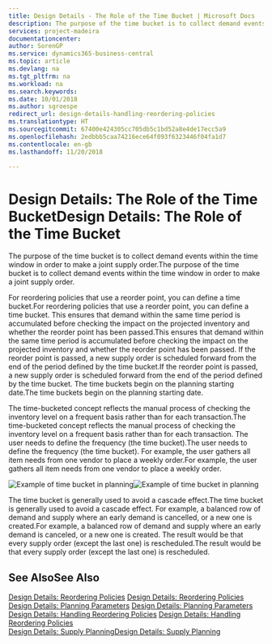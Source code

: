 ```yaml
---
title: Design Details - The Role of the Time Bucket | Microsoft Docs
description: The purpose of the time bucket is to collect demand events within the time window in order to make a joint supply order.
services: project-madeira
documentationcenter: 
author: SorenGP
ms.service: dynamics365-business-central
ms.topic: article
ms.devlang: na
ms.tgt_pltfrm: na
ms.workload: na
ms.search.keywords: 
ms.date: 10/01/2018
ms.author: sgroespe
redirect_url: design-details-handling-reordering-policies
ms.translationtype: HT
ms.sourcegitcommit: 67400e424305cc705db5c1bd52a8e4de17ecc5a9
ms.openlocfilehash: 2edbbb5caa74216ece64f093f6323446f04fa1d7
ms.contentlocale: en-gb
ms.lasthandoff: 11/20/2018

---
```

# <a name="design-details-the-role-of-the-time-bucket"></a><span data-ttu-id="758f1-103">Design Details: The Role of the Time Bucket</span><span class="sxs-lookup"><span data-stu-id="758f1-103">Design Details: The Role of the Time Bucket</span></span>
<span data-ttu-id="758f1-104">The purpose of the time bucket is to collect demand events within the time window in order to make a joint supply order.</span><span class="sxs-lookup"><span data-stu-id="758f1-104">The purpose of the time bucket is to collect demand events within the time window in order to make a joint supply order.</span></span>  

 <span data-ttu-id="758f1-105">For reordering policies that use a reorder point, you can define a time bucket.</span><span class="sxs-lookup"><span data-stu-id="758f1-105">For reordering policies that use a reorder point, you can define a time bucket.</span></span> <span data-ttu-id="758f1-106">This ensures that demand within the same time period is accumulated before checking the impact on the projected inventory and whether the reorder point has been passed.</span><span class="sxs-lookup"><span data-stu-id="758f1-106">This ensures that demand within the same time period is accumulated before checking the impact on the projected inventory and whether the reorder point has been passed.</span></span> <span data-ttu-id="758f1-107">If the reorder point is passed, a new supply order is scheduled forward from the end of the period defined by the time bucket.</span><span class="sxs-lookup"><span data-stu-id="758f1-107">If the reorder point is passed, a new supply order is scheduled forward from the end of the period defined by the time bucket.</span></span> <span data-ttu-id="758f1-108">The time buckets begin on the planning starting date.</span><span class="sxs-lookup"><span data-stu-id="758f1-108">The time buckets begin on the planning starting date.</span></span>  

 <span data-ttu-id="758f1-109">The time-bucketed concept reflects the manual process of checking the inventory level on a frequent basis rather than for each transaction.</span><span class="sxs-lookup"><span data-stu-id="758f1-109">The time-bucketed concept reflects the manual process of checking the inventory level on a frequent basis rather than for each transaction.</span></span> <span data-ttu-id="758f1-110">The user needs to define the frequency (the time bucket).</span><span class="sxs-lookup"><span data-stu-id="758f1-110">The user needs to define the frequency (the time bucket).</span></span> <span data-ttu-id="758f1-111">For example, the user gathers all item needs from one vendor to place a weekly order.</span><span class="sxs-lookup"><span data-stu-id="758f1-111">For example, the user gathers all item needs from one vendor to place a weekly order.</span></span>  

 <span data-ttu-id="758f1-112">![Example of time bucket in planning](media/nav_app_supply_planning_2_reorder_cycle.png "Example of time bucket in planning")</span><span class="sxs-lookup"><span data-stu-id="758f1-112">![Example of time bucket in planning](media/nav_app_supply_planning_2_reorder_cycle.png "Example of time bucket in planning")</span></span>  

 <span data-ttu-id="758f1-113">The time bucket is generally used to avoid a cascade effect.</span><span class="sxs-lookup"><span data-stu-id="758f1-113">The time bucket is generally used to avoid a cascade effect.</span></span> <span data-ttu-id="758f1-114">For example, a balanced row of demand and supply where an early demand is cancelled, or a new one is created.</span><span class="sxs-lookup"><span data-stu-id="758f1-114">For example, a balanced row of demand and supply where an early demand is canceled, or a new one is created.</span></span> <span data-ttu-id="758f1-115">The result would be that every supply order (except the last one) is rescheduled.</span><span class="sxs-lookup"><span data-stu-id="758f1-115">The result would be that every supply order (except the last one) is rescheduled.</span></span>  

## <a name="see-also"></a><span data-ttu-id="758f1-116">See Also</span><span class="sxs-lookup"><span data-stu-id="758f1-116">See Also</span></span>  
 <span data-ttu-id="758f1-117">[Design Details: Reordering Policies](design-details-reordering-policies.md) </span><span class="sxs-lookup"><span data-stu-id="758f1-117">[Design Details: Reordering Policies](design-details-reordering-policies.md) </span></span>  
 <span data-ttu-id="758f1-118">[Design Details: Planning Parameters](design-details-planning-parameters.md) </span><span class="sxs-lookup"><span data-stu-id="758f1-118">[Design Details: Planning Parameters](design-details-planning-parameters.md) </span></span>  
 <span data-ttu-id="758f1-119">[Design Details: Handling Reordering Policies](design-details-handling-reordering-policies.md) </span><span class="sxs-lookup"><span data-stu-id="758f1-119">[Design Details: Handling Reordering Policies](design-details-handling-reordering-policies.md) </span></span>  
 [<span data-ttu-id="758f1-120">Design Details: Supply Planning</span><span class="sxs-lookup"><span data-stu-id="758f1-120">Design Details: Supply Planning</span></span>](design-details-supply-planning.md)

